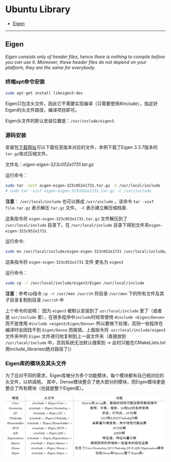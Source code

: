 # Ubuntu Library

- [Eigen](d#eigen)

---
## Eigen

*Eigen consists only of header files, hence there is nothing to compile before you can use it. Moreover, these header files do not depend on your platform, they are the same for everybody.*

### 终端apt命令安装   
```bash
sudo apt-get install libeigen3-dev
```
Eigen只包含头文件，因此它不需要实现编译（只需要使用#include），指定好Eigen的头文件路径，编译项目即可。    

Eigen头文件的默认安装位置是：`/usr/include/eigen3`.    

### 源码安装
安装包[下载网址](http://eigen.tuxfamily.org/index.php?title=Main_Page)可以下载任意版本对应的文件，本例下载了Eigen 3.3.7版本的`tar.gz`格式压缩文件。

文件名：*eigen-eigen-323c052e1731.tar.gz*

运行命令：
```bash
sudo tar -xzvf eigen-eigen-323c052e1731.tar.gz -C /usr/local/include
# sudo tar -xzvf eigen-eigen-323c052e1731.tar.gz -C /usr/include
```
**注意**： `/usr/local/include` 也可以换成 `/usr/include` ，该命令 `tar -xzvf file.tar.gz` 表示解压 `tar.gz` 文件， `-C` 表示建立解压缩档案.    

这条指令将 `eigen-eigen-323c052e1731.tar.gz` 文件解压到了 `/usr/local/include` 目录下，在 `/usr/local/include` 目录下得到文件夹`eigen-eigen-323c052e1731`    

运行命令:    
```bash
sudo mv /usr/local/include/eigen-eigen-323c052e1731 /usr/local/include/eigen3
```
这条指令将 `eigen-eigen-323c052e1731` 文件 更名为 `eigen3`

运行命令：    
```bash
sudo cp -r /usr/local/include/eigen3/Eigen /usr/local/include
```
**注意**：参考cp指令 `cp -r /usr/men /usr/zh` 将目录 `/usr/men` 下的所有文件及其子目录复制到目录 `/usr/zh` 中

上个命令的说明：
因为 `eigen3` 被默认安装到了 `usr/local/include` 里了（或者是 `usr/include` 里），在很多程序中`include`时经常使用 `#include <Eigen/Dense>` 而不是使用 `#include <eigen3/Eigen/Dense>` 所以要做下处理，否则一些程序在编译时会因找不到 `Eigen/Dense` 而报错。上面指令将` usr/local/include/eigen3` 文件夹中的 `Eigen` 文件递归地复制到上一层文件夹（直接放到 `/usr/local/include` 中，否则系统无法默认搜索到 -> 此时只能在CMakeLists.txt用include_libraries(绝对路径了)）

### Eigen库的模块及其头文件
为了应对不同的需求，Eigen库被分为多个功能模块，每个模块都有自己相对应的头文件，以供调用。 其中，Dense模块整合了绝大部分的模块，而Eigen模块更是整合了所有模块（也就是整个Eigen库）。

![eigen](../img/eigen.svg)     

